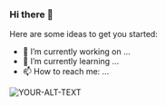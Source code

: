 ### Hi there 👋

Here are some ideas to get you started:

- 🔭 I’m currently working on ...
- 🌱 I’m currently learning ...
- 📫 How to reach me: ...

<picture>
 <source media="(prefers-color-scheme: dark)" srcset="YOUR-DARKMODE-IMAGE">
 <source media="(prefers-color-scheme: light)" srcset="YOUR-LIGHTMODE-IMAGE">
 <img alt="YOUR-ALT-TEXT" src="https://www.google.com/imgres?imgurl=https%3A%2F%2Fupload.wikimedia.org%2Fwikipedia%2Fcommons%2Fthumb%2Fc%2Fcf%2FAngular_full_color_logo.svg%2F2048px-Angular_full_color_logo.svg.png&tbnid=-tXaGTITimKZvM&vet=12ahUKEwjIpNHJoNv-AhU6_zgGHUH6BO4QMygAegUIARC6AQ..i&imgrefurl=https%3A%2F%2Fcommons.wikimedia.org%2Fwiki%2FFile%3AAngular_full_color_logo.svg&docid=U1ErSnWEhAyIkM&w=2048&h=2048&q=angular%20language%20icon&ved=2ahUKEwjIpNHJoNv-AhU6_zgGHUH6BO4QMygAegUIARC6AQ">
</picture>
